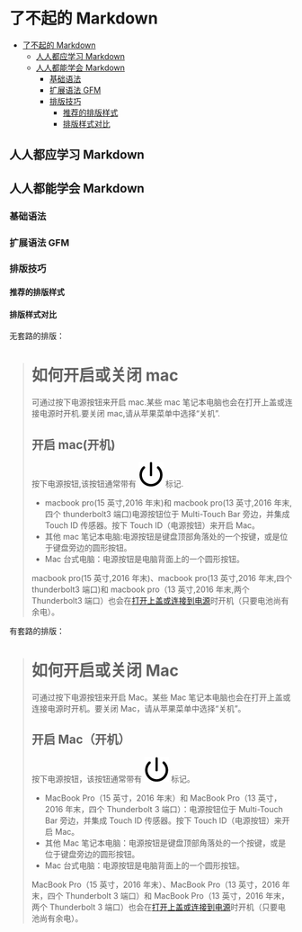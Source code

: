 # 了不起的 Markdown

<!-- TOC -->

- [了不起的 Markdown](#了不起的-markdown)
    - [人人都应学习 Markdown](#人人都应学习-markdown)
    - [人人都能学会 Markdown](#人人都能学会-markdown)
        - [基础语法](#基础语法)
        - [扩展语法 GFM](#扩展语法-gfm)
        - [排版技巧](#排版技巧)
            - [推荐的排版样式](#推荐的排版样式)
            - [排版样式对比](#排版样式对比)

<!-- /TOC -->
## 人人都应学习 Markdown

## 人人都能学会 Markdown

### 基础语法

### 扩展语法 GFM

### 排版技巧

#### 推荐的排版样式

#### 排版样式对比

无套路的排版：

> # 如何开启或关闭 mac
>
> 可通过按下电源按钮来开启 mac.某些 mac 笔记本电脑也会在打开上盖或连接电源时开机.要关闭 mac,请从苹果菜单中选择“关机”.
>
> ## 开启 mac(开机)
>
> 按下电源按钮,该按钮通常带有 ![通用电源符号](imgs/power_symbol-icon.png) 标记.
>
> - macbook pro(15 英寸,2016 年末)和 macbook pro(13 英寸,2016 年末,四个 thunderbolt3 端口)电源按钮位于 Multi-Touch Bar 旁边，并集成 Touch ID 传感器。按下 Touch ID（电源按钮）来开启 Mac。
> - 其他 mac 笔记本电脑:电源按钮是键盘顶部角落处的一个按键，或是位于键盘旁边的圆形按钮。
> - Mac 台式电脑：电源按钮是电脑背面上的一个圆形按钮。
>
> macbook pro(15 英寸,2016 年末)、macbook pro(13 英寸,2016 年末,四个 thunderbolt3 端口)和 macbook pro（13 英寸,2016 年末,两个 Thunderbolt3 端口）也会在[打开上盖或连接到电源](https://support.apple.com/zh-cn/HT207104)时开机（只要电池尚有余电）。

有套路的排版：

> # 如何开启或关闭 Mac
>
> 可通过按下电源按钮来开启 Mac。某些 Mac 笔记本电脑也会在打开上盖或连接电源时开机。要关闭 Mac，请从苹果菜单中选择“关机”。
>
> ## 开启 Mac（开机）
>
> 按下电源按钮，该按钮通常带有 ![通用电源符号](imgs/power_symbol-icon.png) 标记。
>
> - MacBook Pro（15 英寸，2016 年末）和 MacBook Pro（13 英寸，2016 年末，四个 Thunderbolt 3 端口）：电源按钮位于 Multi-Touch Bar 旁边，并集成 Touch ID 传感器。按下 Touch ID（电源按钮）来开启 Mac。
> - 其他 Mac 笔记本电脑：电源按钮是键盘顶部角落处的一个按键，或是位于键盘旁边的圆形按钮。
> - Mac 台式电脑：电源按钮是电脑背面上的一个圆形按钮。
>
> MacBook Pro（15 英寸，2016 年末）、MacBook Pro（13 英寸，2016 年末，四个 Thunderbolt 3 端口）和 MacBook Pro（13 英寸，2016 年末，两个 Thunderbolt 3 端口）也会在[打开上盖或连接到电源](https://support.apple.com/zh-cn/HT207104)时开机（只要电池尚有余电）。
